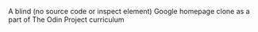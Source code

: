 A blind (no source code or inspect element) Google homepage clone as a part of The Odin Project curriculum